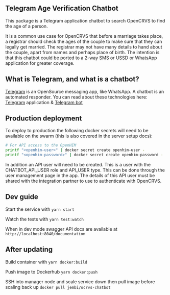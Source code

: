 ## Telegram Age Verification Chatbot

This package is a Telegram application chatbot to search OpenCRVS to find the age of a person.

It is a common use case for OpenCRVS that before a marriage takes place, a registrar should check the ages of the couple to make sure that they can legally get married.
The registrar may not have many details to hand about the couple, apart from names and perhaps place of birth.
The intention is that this chatbot could be ported to a 2-way SMS or USSD or WhatsApp application for greater coverage.

## What is Telegram, and what is a chatbot?

[Telegram](https://telegram.org/) is an OpenSource messaging app, like WhatsApp. A chatbot is an automated responder.
You can read about these technologies here: [Telegram](https://telegram.org/) application & [Telegram bot](https://core.telegram.org/bots)

## Production deployment

To deploy to production the following docker secrets will need to be available on the swarm (this is also covered in the server setup docs):

```sh
# For API access to the OpenHIM
printf "<openhim-user>" | docker secret create openhim-user -
printf "<openhim-password>" | docker secret create openhim-password -
```

In addition an API user will need to be created. This is a user with the CHATBOT_API_USER role and API_USER type. This can be done through the user management page in the app. The details of this API user must be shared with the integration partner to use to authenticate with OpenCRVS.

## Dev guide

Start the service with `yarn start`

Watch the tests with `yarn test:watch`

When in dev mode swagger API docs are available at `http://localhost:8040/documentation`

## After updating

Build container with `yarn docker:build`

Push image to Dockerhub `yarn docker:push`

SSH into manager node and scale service down then pull image before scaling back up `docker pull jembi/ocrvs-chatbot`
